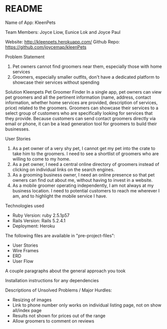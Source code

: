 # README

Name of App: KleenPets

Team Members: Joyce Liow, Eunice Lok and Joyce Paul

Website: http://kleenpets.herokuapp.com/
Github Repo: https://github.com/joycemap/kleenPets

Problem Statement
1. Pet owners cannot find groomers near them, especially those with home services
2. Groomers, especially smaller outfits, don't have a dedicated platform to showcase their services without spending

Solution
Kleenpets Pet Groomer Finder
In a single app, pet owners can view pet groomers and all the pertinent information (name, address, contact information, whether home services are provided, description of services, price) related to the groomers.
Groomers can showcase their services to a select group of customers who are specifically looking for services that they provide.  Because customers can send contact groomers directly via email or phone, it can be a lead generation tool for groomers to build their businesses.

User Stories
1. As a pet owner of a very shy pet, I cannot get my pet into the crate to take him to the groomers.  I need to see a shortlist of groomers who are willing to come to my home.
2. As a pet owner, I need a central online directory of groomers instead of clicking on individual links on the search engines.
3. As a grooming business owner, I need an online presence so that pet owners can find out about me, without having to invest in a website.
4.  As a mobile groomer operating independently, I am not always at my business location. I need to potential customers to reach me wherever I am, and to highlight the mobile service I have.

Technologies used
* Ruby Version: ruby 2.5.1p57
* Rails Version: Rails 5.2.4.1
* Deployment: Heroku

The following files are available in "pre-project-files":
- User Stories
- Wire Frames
- ERD
- User Flow

A couple paragraphs about the general approach you took

Installation instructions for any dependencies

Descriptions of Unsolved Problems / Major Hurdles:
- Resizing of images
- Link to phone number only works on individual listing page, not on show all/index page
- Results not shown for prices out of the range
- Allow groomers to comment on reviews